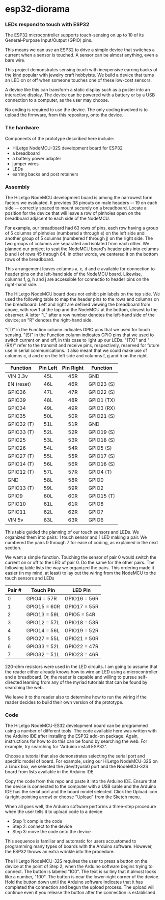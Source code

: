 # esp32-diorama
### LEDs respond to touch with ESP32
The ESP32 microcontroller supports touch-sensing on up to 10 of its General-Purpose Input/Output (GPIO) pins. 

This means we can use an ESP32 to drive a simple device that switches a current when a sensor is touched. A sensor can be almost anything, even a bare wire. 

This project demonstrates sensing touch with inexpensive earring backs of the kind popular with jewelry craft hobbyists. We build a device that turns an LED on or off when someone touches one of these low-cost sensors.

A device like this can transform a static display such as a poster into an interactive display. The device can be powered with a battery or by a USB connection to a computer, as the user may choose.

No coding is required to use the device. The only coding involved is to upload the firmware, from this repository, onto the device. 

### The hardware
Components of the prototype described here include:
* HiLetgo NodeMCU-32S development board for ESP32
* a breadboard
* a battery power adapter
* jumper wires
* LEDs
* earring backs and post retainers

### Assembly
The HiLetgo NodeMCU development board is among the narrowest form factors we evaluated. It provides 38 pinouts on male headers -- 19 on each side -- correctly spaced to mount securely on a breadboard. Locate a position for the device that will leave a row of pinholes open on the breadboard adjacent to each side of the NodeMCU.

For example, our breadboard had 63 rows of pins, each row having a group of 5 columns of pinholes (numbered a through e) on the left side and another group of 5 columns (numbered f through j) on the right side. The two groups of columns are separated and isolated from each other. We planned our project to seat the NodeMCU board's header pins into columns b and i of rows 45 through 64. In other words, we centered it on the bottom rows of the breadboard.

This arrangement leaves columns a, c, d and e available for connection to header pins on the left-hand side of the NodeMCU board. Likewise, columns f, g, h and j are accessible for connectio to header pins on the right-hand side.

The HiLetgo NodeMCU board does not exhibit pin labels on the top side. We used the following table to map the header pins to the rows and columns on the breadboard. Left and right are defined viewing the breadboard from above, with row 1 at the top and the NodeMCU at the bottom, closest to the observer. A letter "L" after a row number denotes the left-hand side of the device; an "R" denotes the right-hand side.

"(T)" in the Function column indicates GPIO pins that we used for touch sensing.  "(S)" in the Function column indicates GPIO pins that we used to switch current on and off, in this case to light up our LEDs. "(TX)" and "(RX)" refer to the transmit and receive pins, respectively, reserved for future use in serial communications.
It also meant that we could make use of columns c, d and e on the left side and columns f, g and h on the right.

| Function   | Pin Left | Pin Right | Function   |
| ---------- |:--------:|:---------:| ---------- |
| VIN 3.3v   | 45L      | 45R       | GND        |
| EN (reset) | 46L      | 46R       | GPIO23 (S) |
| GPIO36     | 47L      | 47R       | GPIO22 (S) |
| GPIO39     | 48L      | 48R       | GPIO1 (TX) |
| GPIO34     | 49L      | 49R       | GPIO3 (RX) |
| GPIO35     | 50L      | 50R       | GPIO21 (S) |
| GPIO32 (T) | 51L      | 51R       | GND        |
| GPIO33 (T) | 52L      | 52R       | GPIO19 (S) |
| GPIO25     | 53L      | 53R       | GPIO18 (S) |
| GPIO26     | 54L      | 54R       | GPIO5 (S)  |
| GPIO27 (T) | 55L      | 55R       | GPIO17 (S) |
| GPIO14 (T) | 56L      | 56R       | GPIO16 (S) |
| GPIO12 (T) | 57L      | 57R       | GPIO4 (T)  |
| GND        | 58L      | 58R       | GPIO0      |
| GPIO13 (T) | 59L      | 59R       | GPIO2      |
| GPIO9      | 60L      | 60R       | GPIO15 (T) |
| GPIO10     | 61L      | 61R       | GPIO8      |
| GPIO11     | 62L      | 62R       | GPIO7      |
| VIN 5v     | 63L      | 63R       | GPIO6      |

This table guided the planning of our touch sensors and LEDs. We organized them into pairs: 1 touch sensor and 1 LED making a pair. We numbered the pairs 0 through 7 for ease of coding, as explained in the next section.

We want a simple function. Touching the sensor of pair 0 would switch the current on or off to the LED of pair 0. Do the same for the other pairs. The following table lists the way we organized the pairs. This ordering made it easier (in my mind, at least) to lay out the wiring from the NodeMCU to the touch sensors and LEDs

| Pair # | Touch Pin    | LED Pin      |
| ------ | ------------ | ------------ |
| 0      | GPIO4 = 57R  | GPIO16 = 56R |
| 1      | GPIO15 = 60R | GPIO17 = 55R |
| 2      | GPIO13 = 59L | GPIO5 =  54R |
| 3      | GPIO12 = 57L | GPIO18 = 53R |
| 4      | GPIO14 = 56L | GPIO19 = 52R |
| 5      | GPIO27 = 55L | GPIO21 = 50R |
| 6      | GPIO33 = 52L | GPIO22 = 47R |
| 7      | GPIO32 = 51L | GPIO23 = 46R |

220-ohm resistors were used in the LED circuits. I am going to assume that the reader either already knows how to wire an LED using a microcontroller and a breadboard. Or, the reader is capable and willing to pursue self-directed learning from any of the myriad tutorials that can be found by searching the web.

We leave it to the reader also to determine how to run the wiring if the reader decides to build their own version of the prototype.

### Code
The HiLetgo NodeMCU-ES32 development board can be programmed using a number of different tools. The code available here was written with the Arduino IDE after installing the ESP32 add-on package. Again, instructions for how to do this can be found by searching the web. For example, try searching for "Arduino install ESP32". 

Choose a tutorial that also demonstrates selecting the serial port and specific model of board. For example, using our HiLetgo NodeMCU-32S on a Linux box, we selected the /dev/ttyusb0 port and the NodeMCU-32S board from lists available in the Arduino IDE.

Copy the code from this repo and paste it into the Arduino IDE. Ensure that the device is connected to the computer with a USB cable and the Arduino IDE has the serial port and the board model selected. Click the Upload icon (a right-pointing arrow) or choose "Upload" from the Sketch menu.

When all goes well, the Arduino software performs a three-step procedure when the user tells it to upload code to a device:
* Step 1: compile the code
* Step 2: connect to the device
* Step 3: move the code onto the device

This sequence is familiar and automatic for users accustomed to programming many types of boards with the Arduino software. However, the ESP32 throws an extra wrinkle into the procedure.

The HiLetgo NodeMCU-32S requires the user to press a button on the device at the point of Step 2, when the Arduino software begins trying to connect. The button is labeled "IO0". The text is so tiny that it almost looks like a number, "100". The button is near the lower-right corner of the device.  Hold the button down until the Arduino software indicates that it has completed the connection and begun the upload process. The upload will continue even if you release the button after the connection is established.
